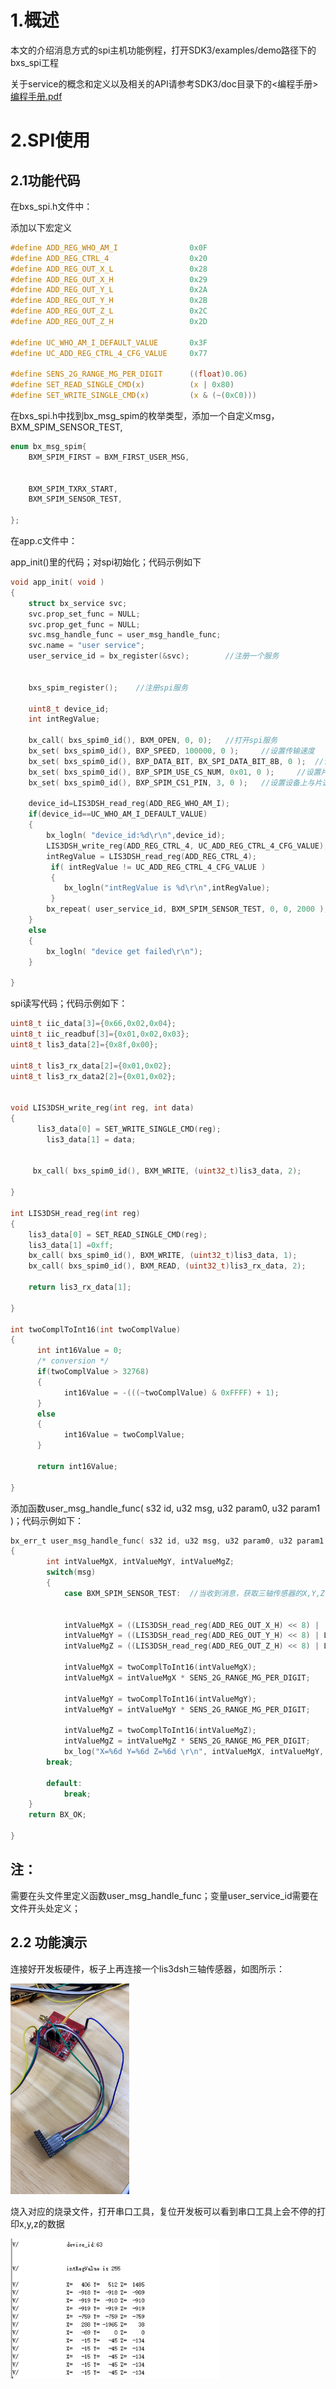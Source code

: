 # 1.概述

​		本文的介绍消息方式的spi主机功能例程，打开SDK3/examples/demo路径下的bxs_spi工程

关于service的概念和定义以及相关的API请参考SDK3/doc目录下的<编程手册> [编程手册.pdf](..\..\编程手册.pdf) 

# 2.SPI使用

## 2.1功能代码

在bxs_spi.h文件中：

添加以下宏定义

```c
#define ADD_REG_WHO_AM_I				0x0F
#define ADD_REG_CTRL_4					0x20
#define ADD_REG_OUT_X_L					0x28
#define ADD_REG_OUT_X_H					0x29
#define ADD_REG_OUT_Y_L					0x2A
#define ADD_REG_OUT_Y_H					0x2B
#define ADD_REG_OUT_Z_L					0x2C
#define ADD_REG_OUT_Z_H					0x2D

#define UC_WHO_AM_I_DEFAULT_VALUE		0x3F
#define UC_ADD_REG_CTRL_4_CFG_VALUE		0x77

#define SENS_2G_RANGE_MG_PER_DIGIT		((float)0.06)
#define SET_READ_SINGLE_CMD(x)			(x | 0x80)
#define SET_WRITE_SINGLE_CMD(x)			(x & (~(0xC0)))
```

在bxs_spi.h中找到bx_msg_spim的枚举类型，添加一个自定义msg，BXM_SPIM_SENSOR_TEST,

```c
enum bx_msg_spim{
    BXM_SPIM_FIRST = BXM_FIRST_USER_MSG,
    

    BXM_SPIM_TXRX_START,
    BXM_SPIM_SENSOR_TEST,

};
```

在app.c文件中：

app_init()里的代码；对spi初始化；代码示例如下

```c
void app_init( void )
{
	struct bx_service svc;
	svc.prop_set_func = NULL;
	svc.prop_get_func = NULL;
	svc.msg_handle_func = user_msg_handle_func;
	svc.name = "user service";
	user_service_id = bx_register(&svc);		//注册一个服务
	

	bxs_spim_register();	//注册spi服务
	
	uint8_t device_id;
	int intRegValue;
	
	bx_call( bxs_spim0_id(), BXM_OPEN, 0, 0);	//打开spi服务
	bx_set( bxs_spim0_id(), BXP_SPEED, 100000, 0 );		//设置传输速度
	bx_set( bxs_spim0_id(), BXP_DATA_BIT, BX_SPI_DATA_BIT_8B, 0 );	//设置数据为8bit
	bx_set( bxs_spim0_id(), BXP_SPIM_USE_CS_NUM, 0x01, 0 );		//设置片选引脚( 0x01->cs0 0x02->cs1)
	bx_set( bxs_spim0_id(), BXP_SPIM_CS1_PIN, 3, 0 );	//设置设备上与片选引脚与之对应的引脚( 3->cs0 2->cs1 )
	
	device_id=LIS3DSH_read_reg(ADD_REG_WHO_AM_I);
	if(device_id==UC_WHO_AM_I_DEFAULT_VALUE)
	{
		bx_logln( "device_id:%d\r\n",device_id);
		LIS3DSH_write_reg(ADD_REG_CTRL_4, UC_ADD_REG_CTRL_4_CFG_VALUE);	
		intRegValue = LIS3DSH_read_reg(ADD_REG_CTRL_4);
		 if( intRegValue != UC_ADD_REG_CTRL_4_CFG_VALUE )
		 {
			bx_logln("intRegValue is %d\r\n",intRegValue);
		 }
		bx_repeat( user_service_id, BXM_SPIM_SENSOR_TEST, 0, 0, 2000 );		//循环向服务发送消息
	}
	else
	{
		bx_logln( "device get failed\r\n");
	}

}
```

spi读写代码；代码示例如下：

```c
uint8_t iic_data[3]={0x66,0x02,0x04};
uint8_t iic_readbuf[3]={0x01,0x02,0x03};
uint8_t lis3_data[2]={0x8f,0x00};

uint8_t lis3_rx_data[2]={0x01,0x02};
uint8_t lis3_rx_data2[2]={0x01,0x02};


void LIS3DSH_write_reg(int reg, int data)
{
	  lis3_data[0] = SET_WRITE_SINGLE_CMD(reg);
		lis3_data[1] = data;
	

	 bx_call( bxs_spim0_id(), BXM_WRITE, (uint32_t)lis3_data, 2);

}

int LIS3DSH_read_reg(int reg)
{	
    lis3_data[0] = SET_READ_SINGLE_CMD(reg);
	lis3_data[1] =0xff;
	bx_call( bxs_spim0_id(), BXM_WRITE, (uint32_t)lis3_data, 1);
	bx_call( bxs_spim0_id(), BXM_READ, (uint32_t)lis3_rx_data, 2);

    return lis3_rx_data[1];

}

int twoComplToInt16(int twoComplValue)
{
	  int int16Value = 0;
	  /* conversion */
	  if(twoComplValue > 32768)
	  {
		    int16Value = -(((~twoComplValue) & 0xFFFF) + 1);
	  }
	  else
	  {
		    int16Value = twoComplValue;
	  }

	  return int16Value;

}
```

添加函数user_msg_handle_func( s32 id, u32 msg, u32 param0, u32 param1 )；代码示例如下：

```c
bx_err_t user_msg_handle_func( s32 id, u32 msg, u32 param0, u32 param1 )
{
		int intValueMgX, intValueMgY, intValueMgZ;
		switch(msg)
		{
			case BXM_SPIM_SENSOR_TEST:	//当收到消息，获取三轴传感器的X,Y,Z值
			

			intValueMgX = ((LIS3DSH_read_reg(ADD_REG_OUT_X_H) << 8) | 	LIS3DSH_read_reg(ADD_REG_OUT_X_L));
			intValueMgY = ((LIS3DSH_read_reg(ADD_REG_OUT_Y_H) << 8) | LIS3DSH_read_reg(ADD_REG_OUT_Y_L));
			intValueMgZ = ((LIS3DSH_read_reg(ADD_REG_OUT_Z_H) << 8) | LIS3DSH_read_reg(ADD_REG_OUT_Z_L));
		
			intValueMgX = twoComplToInt16(intValueMgX);
			intValueMgX = intValueMgX * SENS_2G_RANGE_MG_PER_DIGIT;
	
			intValueMgY = twoComplToInt16(intValueMgY);
			intValueMgY = intValueMgY * SENS_2G_RANGE_MG_PER_DIGIT;
	
			intValueMgZ = twoComplToInt16(intValueMgZ);
			intValueMgZ = intValueMgZ * SENS_2G_RANGE_MG_PER_DIGIT;
			bx_log("X=%6d Y=%6d Z=%6d \r\n", intValueMgX, intValueMgY, intValueMgZ);
		break;
		
		default:
			break;
	}
	return BX_OK;

}
```

## 注：

需要在头文件里定义函数user_msg_handle_func；变量user_service_id需要在文件开头处定义；

## 2.2 功能演示

连接好开发板硬件，板子上再连接一个lis3dsh三轴传感器，如图所示：

<img src="image-20210308152005431.png" alt="image-20210308152005431" style="zoom: 33%;" />

烧入对应的烧录文件，打开串口工具，复位开发板可以看到串口工具上会不停的打印x,y,z的数据

<img src="image-20210308152236358.png" alt="image-20210308152236358" style="zoom: 80%;" />